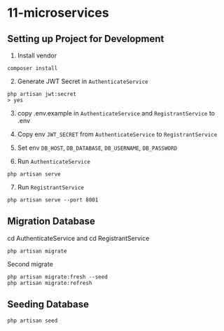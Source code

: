 # 11-microservices


## Setting up Project for Development

1. Install vendor
```
composer install
```

2. Generate JWT Secret in `AuthenticateService`
```
php artisan jwt:secret
> yes
```

3. copy .env.example in `AuthenticateService` and `RegistrantService` to .env

4. Copy env `JWT_SECRET` from `AuthenticateService` to `RegistrantService`

5. Set env `DB_HOST`, `DB_DATABASE`, `DB_USERNAME`, `DB_PASSWORD`

6. Run `AuthenticateService`
```
php artisan serve
```

7. Run `RegistrantService`
```
php artisan serve --port 8001
```

## Migration Database 

cd AuthenticateService 
and
cd RegistrantService

```
php artisan migrate
```

Second migrate
```
php artisan migrate:fresh --seed
php artisan migrate:refresh
```

## Seeding Database

```
php artisan seed
```
